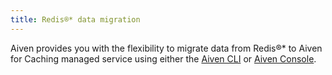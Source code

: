 ```yaml
---
title: Redis®* data migration
---
```


Aiven provides you with the flexibility to migrate data from Redis®* to Aiven for Caching managed service using either the [Aiven CLI](/docs/tools/cli) or [Aiven Console](https://console.aiven.io/).
